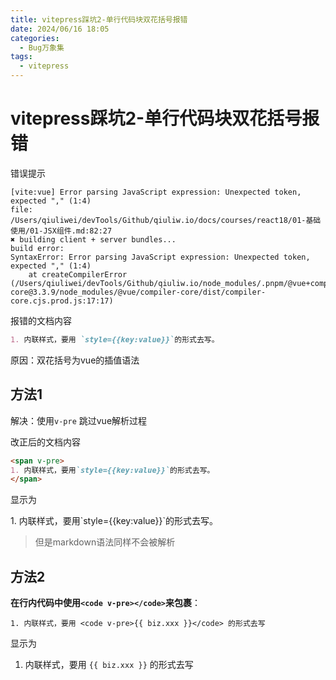 ```yaml
---
title: vitepress踩坑2-单行代码块双花括号报错
date: 2024/06/16 18:05
categories:
  - Bug万象集
tags:
  - vitepress
---
```


# vitepress踩坑2-单行代码块双花括号报错

错误提示
```
[vite:vue] Error parsing JavaScript expression: Unexpected token, expected "," (1:4)
file: /Users/qiuliwei/devTools/Github/qiuliw.io/docs/courses/react18/01-基础使用/01-JSX组件.md:82:27
✖ building client + server bundles...
build error:
SyntaxError: Error parsing JavaScript expression: Unexpected token, expected "," (1:4)
    at createCompilerError (/Users/qiuliwei/devTools/Github/qiuliw.io/node_modules/.pnpm/@vue+compiler-core@3.3.9/node_modules/@vue/compiler-core/dist/compiler-core.cjs.prod.js:17:17)
```

报错的文档内容
```markdown
1. 内联样式，要用 `style={{key:value}}`的形式去写。
```

原因：双花括号为vue的插值语法

## 方法1 

解决：使用`v-pre` 跳过vue解析过程

改正后的文档内容
```markdown
<span v-pre>
1. 内联样式，要用`style={{key:value}}`的形式去写。
</span>

```

显示为

<span v-pre>
1. 内联样式，要用`style={{key:value}}`的形式去写。
</span>

> 但是markdown语法同样不会被解析


## 方法2

**在行内代码中使用`<code v-pre></code>`来包裹**：

```
1. 内联样式，要用 <code v-pre>{{ biz.xxx }}</code> 的形式去写
```

显示为

1. 内联样式，要用 <code v-pre>{{ biz.xxx }}</code> 的形式去写




